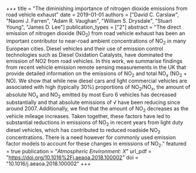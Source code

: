 +++
title = "The diminishing importance of nitrogen dioxide emissions from road vehicle exhaust"
date = 2019-01-01
authors = ["David C. Carslaw", "Naomi J. Farren", "Adam R. Vaughan", "William S. Drysdale", "Stuart Young", "James D. Lee"]
publication_types = ["2"]
abstract = "The direct emission of nitrogen dioxide (NO$_2$) from road vehicle exhaust has been an important contributor to near-road ambient concentrations of NO$_2$ in many European cities. Diesel vehicles and their use of emission control technologies such as Diesel Oxidation Catalysts, have dominated the emission of NO2 from road vehicles. In this work, we summarise findings from recent vehicle emission remote sensing measurements in the UK that provide detailed information on the emissions of NO$_2$ and total NO$_x$ (NO$_2$ + NO). We show that while new diesel cars and light commercial vehicles are associated with high (typically 30%) proportions of NO$_2$/NO$_x$, the amount of absolute NO$_x$ and NO$_2$ emitted by most Euro 6 vehicles has decreased substantially and that absolute emissions of √ have been reducing since around 2007. Additionally, we find that the amount of NO$_2$ decreases as the vehicle mileage increases. Taken together, these factors have led to substantial reductions in emissions of NO$_2$ in recent years from light duty diesel vehicles, which has contributed to reduced roadside NO$_2$ concentrations. There is a need however for commonly used emission factor models to account for these changes in emissions of NO$_2$."
featured = true
publication = "*Atmospheric Environment: X*"
url_pdf = "https://doi.org/10.1016%2Fj.aeaoa.2018.100002"
doi = "10.1016/j.aeaoa.2018.100002"
+++

